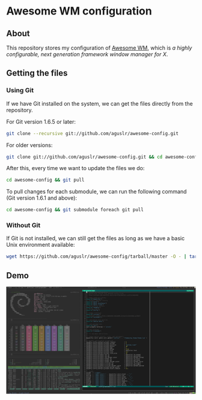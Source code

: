 # Awesome WM configuration

## About

This repository stores my configuration of [Awesome WM][awesome], which is *a
highly configurable, next generation framework window manager for X*.

## Getting the files

### Using Git

If we have Git installed on the system, we can get the files directly from the
repository.

For Git version 1.6.5 or later:

```sh
git clone --recursive git://github.com/aguslr/awesome-config.git
```

For older versions:

```sh
git clone git://github.com/aguslr/awesome-config.git && cd awesome-config && git submodule init && git submodule update
```

After this, every time we want to update the files we do:

```sh
cd awesome-config && git pull
```

To pull changes for each submodule, we can run the following command (Git
version 1.6.1 and above):

```sh
cd awesome-config && git submodule foreach git pull
```

### Without Git

If Git is not installed, we can still get the files as long as we have a basic
Unix environment available:

```sh
wget https://github.com/aguslr/awesome-config/tarball/master -O - | tar -xzv --strip-components 1 --exclude={README.md,demo.gif}
```

## Demo

![Demo GIF](demo.gif "Demo")

[awesome]: http://awesome.naquadah.org/
